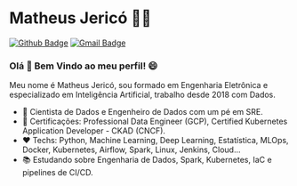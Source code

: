 # Matheus Jericó :man_technologist:

[![Github Badge](https://img.shields.io/badge/-Github-000?style=flat-square&logo=Github&logoColor=white&link=https://github.com/matheusjerico)](https://github.com/matheusjerico)
[![Gmail Badge](https://img.shields.io/badge/-Gmail-c14438?style=flat-square&logo=Gmail&logoColor=white&link=mailto:matheusjerico1994@gmail.com)](mailto:matheusjerico1994@gmail.com)

### Olá 👋 Bem Vindo ao meu perfil! :smile:

Meu nome é Matheus Jericó, sou formado em Engenharia Eletrônica e especializado em Inteligência Artificial, trabalho desde 2018 com Dados.

- :telescope: Cientista de Dados e Engenheiro de Dados com um pé em SRE.
- :speech_balloon: Certificações: Professional Data Engineer (GCP), Certified Kubernetes Application Developer - CKAD (CNCF).
- :heart: Techs: Python, Machine Learning, Deep Learning, Estatística, MLOps, Docker, Kubernetes, Airflow, Spark, Linux, Jenkins, Cloud...
- :books: Estudando sobre Engenharia de Dados, Spark, Kubernetes, IaC e pipelines de CI/CD.
